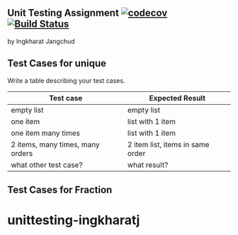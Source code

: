 ## Unit Testing Assignment  [![codecov](https://codecov.io/gh/ingkharatj/unittesting-ingkharatj/branch/master/graph/badge.svg)](https://codecov.io/gh/ingkharatj/unittesting-ingkharatj)  [![Build Status](https://travis-ci.com/ingkharatj/unittesting-ingkharatj.svg?branch=master)](https://travis-ci.com/ingkharatj/unittesting-ingkharatj)

by Ingkharat Jangchud


## Test Cases for unique

Write a table describing your test cases.

| Test case              |  Expected Result    |
|------------------------|---------------------|
| empty list             |  empty list         |
| one item               |  list with 1 item   |
| one item many times    |  list with 1 item   |
| 2 items, many times, many orders | 2 item list, items in same order  |
| what other test case?  |  what result?       |


## Test Cases for Fraction
# unittesting-ingkharatj
